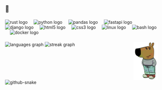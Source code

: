 <h2 align="left">🥰</h2>

###

<div align="left">
  <img src="https://img.shields.io/badge/Rust-000000?logo=rust&logoColor=white&style=for-the-badge" height="40" alt="rust logo"  />
  <img width="12" />
  <img src="https://cdn.jsdelivr.net/gh/devicons/devicon/icons/python/python-original.svg" height="40" alt="python logo"  />
  <img width="12" />
  <img src="https://cdn.jsdelivr.net/gh/devicons/devicon/icons/pandas/pandas-original.svg" height="40" alt="pandas logo"  />
  <img width="12" />
  <img src="https://cdn.jsdelivr.net/gh/devicons/devicon/icons/fastapi/fastapi-original.svg" height="40" alt="fastapi logo"  />
  <img width="12" />
  <img src="https://cdn.jsdelivr.net/gh/devicons/devicon/icons/django/django-plain.svg" height="40" alt="django logo"  />
  <img width="12" />
  <img src="https://cdn.jsdelivr.net/gh/devicons/devicon/icons/html5/html5-original.svg" height="40" alt="html5 logo"  />
  <img width="12" />
  <img src="https://cdn.jsdelivr.net/gh/devicons/devicon/icons/css3/css3-original.svg" height="40" alt="css3 logo"  />
  <img width="12" />
  <img src="https://cdn.jsdelivr.net/gh/devicons/devicon/icons/linux/linux-original.svg" height="40" alt="linux logo"  />
  <img width="12" />
  <img src="https://cdn.jsdelivr.net/gh/devicons/devicon/icons/bash/bash-original.svg" height="40" alt="bash logo"  />
  <img width="12" />
  <img src="https://cdn.jsdelivr.net/gh/devicons/devicon/icons/docker/docker-original.svg" height="40" alt="docker logo"  />
</div>

###

<img align="right" height="125" src="https://github.com/paul-hartwich/paul-hartwich/blob/main/chill_guy.png?raw=true"  />

###

<div align="left">
  <img src="https://github-readme-stats.vercel.app/api/top-langs?username=paul-hartwich&locale=en&hide_title=true&layout=compact&card_width=320&langs_count=4&theme=dark&hide_border=true&order=2" height="125" alt="languages graph"  />
  <img src="https://streak-stats.demolab.com?user=paul-hartwich&locale=en&mode=daily&theme=dark&hide_border=true&border_radius=5&date_format=j/n%5B/Y%5D&order=3" height="125" alt="streak graph"  />
</div>


<br clear="both">

<picture>
  <source media="(prefers-color-scheme: dark)" srcset="https://raw.githubusercontent.com/tobiasmeyhoefer/paul-hartwich/output/github-snake-dark.svg" />
  <source media="(prefers-color-scheme: light)" srcset="https://raw.githubusercontent.com/tobiasmeyhoefer/paul-hartwich/output/github-snake.svg" />
  <img alt="github-snake" src="https://raw.githubusercontent.com/tobiasmeyhoefer/paul-hartwich/output/github-snake.svg" />
</picture>

###
